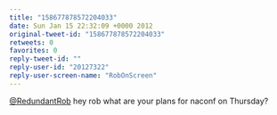 ```yaml
---
title: "158677878572204033"
date: Sun Jan 15 22:32:09 +0000 2012
original-tweet-id: "158677878572204033"
retweets: 0
favorites: 0
reply-tweet-id: ""
reply-user-id: "20127322"
reply-user-screen-name: "RobOnScreen"
---
```

<a href="https://twitter.com/RedundantRob">@RedundantRob</a> hey rob what are your plans for naconf on Thursday?
